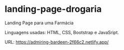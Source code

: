 # landing-page-drogaria
Landing Page para uma Farmácia

Linguagens usadas: HTML, CSS, Bootstrap e JavaSript.

URL: https://admiring-bardeen-2f66c2.netlify.app/
